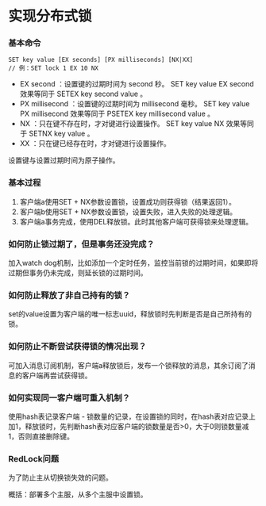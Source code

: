 # 实现分布式锁

### 基本命令
```
SET key value [EX seconds] [PX milliseconds] [NX|XX]
// 例：SET lock 1 EX 10 NX
```
- EX second ：设置键的过期时间为 second 秒。 SET key value EX second 效果等同于 SETEX key second value 。
- PX millisecond ：设置键的过期时间为 millisecond 毫秒。 SET key value PX millisecond 效果等同于 PSETEX key millisecond value 。
- NX ：只在键不存在时，才对键进行设置操作。 SET key value NX 效果等同于 SETNX key value 。
- XX ：只在键已经存在时，才对键进行设置操作。

设置键与设置过期时间为原子操作。

### 基本过程
1. 客户端a使用SET + NX参数设置锁，设置成功则获得锁（结果返回1）。
2. 客户端b使用SET + NX参数设置锁，设置失败，进入失败的处理逻辑。
3. 客户端a事务完成，使用DEL释放锁。此时其他客户端可获得锁来处理逻辑。

### 如何防止锁过期了，但是事务还没完成？
加入watch dog机制，比如添加一个定时任务，监控当前锁的过期时间，如果即将过期但事务仍未完成，则延长锁的过期时间。

### 如何防止释放了非自己持有的锁？
set的value设置为客户端的唯一标志uuid，释放锁时先判断是否是自己所持有的锁。

### 如何防止不断尝试获得锁的情况出现？
可加入消息订阅机制，客户端a释放锁后，发布一个锁释放的消息，其余订阅了消息的客户端再尝试获得锁。

### 如何实现同一客户端可重入机制？
使用hash表记录客户端 - 锁数量的记录，在设置锁的同时，在hash表对应记录上加1，释放锁时，先判断hash表对应客户端的锁数量是否>0，大于0则锁数量减1，否则直接删除键。

### RedLock问题
为了防止主从切换锁失效的问题。

概括：部署多个主服，从多个主服中设置锁。
